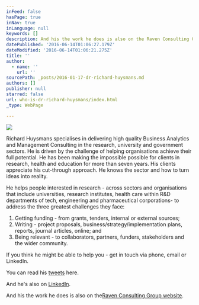 ```yaml
---
inFeed: false
hasPage: true
inNav: true
inLanguage: null
keywords: []
description: And his the work he does is also on the Raven Consulting Group website.
datePublished: '2016-06-14T01:06:27.179Z'
dateModified: '2016-06-14T01:06:21.275Z'
title: ''
author:
  - name: ''
    url: ''
sourcePath: _posts/2016-01-17-dr-richard-huysmans.md
authors: []
publisher: null
starred: false
url: who-is-dr-richard-huysmans/index.html
_type: WebPage

---
```

![](https://s3-us-west-2.amazonaws.com/the-grid-img/p/132c603faa6146ae6e908bbb827a0ff28271d11e.jpg)

Richard Huysmans specialises in delivering high quality Business Analytics and Management Consulting in the research, university and government sectors. He is driven by the challenge of helping organisations achieve their full potential. He has been making the impossible possible for clients in research, health and education for more than seven years. His clients appreciate his cut-through approach. He knows the sector and how to turn ideas into reality.

He helps people interested in research - across sectors and organisations that include universities, research institutes, health care within R&D departments of tech, engineering and pharmaceutical corporations- to address the three greatest challenges they face:

1. Getting funding - from grants, tenders, internal or external sources;
2. Writing - project proposals, business/strategy/implementation plans, reports, journal articles, online; and
3. Being relevant - to collaborators, partners, funders, stakeholders and the wider community.

If you think he might be able to help you - get in touch via phone, email or LinkedIn.

You can read his [tweets][0] here.

And he's also on [LinkedIn][1].

And his the work he does is also on the[Raven Consulting Group website][2].

[0]: https://twitter.com/RichardHuysmans
[1]: https://www.linkedin.com/in/richardhuysmans
[2]: www.ravencg.com.au